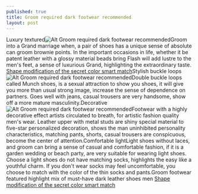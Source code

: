 ```yaml
---
published: true
title: Groom required dark footwear recommended
layout: post
---
```

Luxury textured![Alt Groom required dark footwear recommended](https://c2.staticflickr.com/2/1626/26351777066_3062f6c7c3_z.jpg)Groom into a Grand marriage when, a pair of shoes has a unique sense of absolute can groom brownie points. In the important occasions in life, whether it be patent leather with a glossy material beads bring Flash will add lustre to the men\'s feet, a sense of luxurious Grand, highlighting the extraordinary taste. [Shape modification of the secret color smart match](http://www.focalstyle.com/2016/02/02/shape-modification-of-the-secret-color-smart-match/)Stylish buckle loops![Alt Groom required dark footwear recommended](https://c2.staticflickr.com/2/1562/26377674505_621463b0e0_z.jpg)Double buckle loops called Munch shoes, is a sexual attraction to show you shoes, it will give you more than usual strong image, increase the sense of dependence on partners. Goes well with jeans, casual trousers are very handsome, show off a more mature masculinity.Decorative![Alt Groom required dark footwear recommended](https://c2.staticflickr.com/2/1534/25772857354_b882c265c8_z.jpg)Footwear with a highly decorative effect artists circulated to breath, for artistic fashion quality men\'s wear. Leather upper with metal studs are shiny special material to five-star personalized decoration, shows the man uninhibited personality characteristics, matching pants, shorts, casual trousers are conspicuous, become the center of attention.Comfortable lightLight shoes without laces, and groom can bring a sense of casual and comfortable fashion, if it is a garden wedding or beach party, are very suitable for wearing light shoes. Choose a light shoes do not have matching socks, highlights the easy like a youthful charm. If you don\'t wear socks may feel uncomfortable, you choose to match with the color of the thin socks and pants.Groom footwear featured highlight mix of must-have dark leather shoes men [Shape modification of the secret color smart match](http://www.focalstyle.com/2016/02/02/shape-modification-of-the-secret-color-smart-match/)